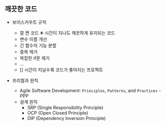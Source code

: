 ## 깨끗한 코드
- 보이스카우트 규칙
    - 잘 짠 코드 ➕ 시간이 지나도 깨끗하게 유지되는 코드
    - 변수 이름 개선
    - 긴 함수의 기능 분할
    - 중복 제거
    - 복잡한 if문 제거
    - ...   
    - [] 시간이 지날수록 코드가 좋아지는 프로젝트

- 프리퀄과 원칙
    - Agile Software Development: `Principles`, `Patterns`, and `Practices` - PPP
    - 설계 원칙
        - SRP (Single Responsibility Principle)
        - OCP (Open Closed Principle)
        - DIP (Dependency Inversion Principle)